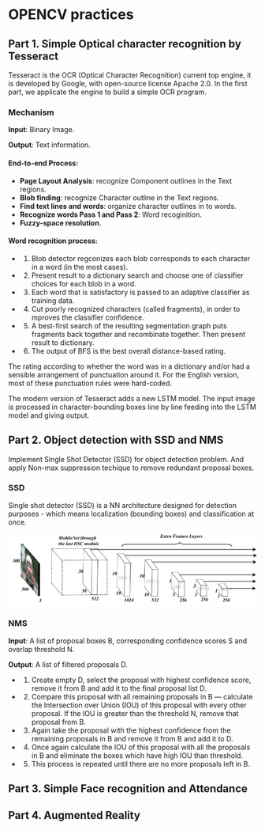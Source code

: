 # OPENCV practices 
## Part 1. Simple Optical character recognition by Tesseract
Tesseract is the OCR (Optical Character Recognition) current top engine, it is developed by Google, with open-source license Apache 2.0. In the first part, we applicate the engine to build a simple OCR program.

### Mechanism
**Input**: Binary Image.

**Output**: Text information.

#### End-to-end Process: 
+ **Page Layout Analysis**: recognize Component outlines in the Text regions.
+ **Blob finding**: recognize Character outline in the Text regions.
+ **Find text lines and words**: organize character outlines in to words.
+ **Recognize words Pass 1 and Pass 2**: Word recoginition.
+ **Fuzzy-space resolution**.

#### Word recognition process:
+ 1. Blob detector regconizes each blob corresponds to each character in a word (in the most cases).
+ 2. Present result to a dictionary search and choose one of classifier choices for each blob in a word.
+ 3. Each word that is satisfactory is passed to an adaptive classifier as training data.
+ 4. Cut poorly recognized characters (called fragments), in order to mproves the classifier confidence. 
+ 5. A best-first search of the resulting segmentation graph puts fragments back together and recombinate together. Then present result to dictionary.
+ 6. The output of BFS is the best overall distance-based rating. 

The rating according to whether the word was in a dictionary and/or had a sensible arrangement of punctuation around it. For the English version, most of these punctuation rules were hard-coded. 


The modern version of Tesseract adds a new LSTM model. The input image is processed in character-bounding boxes line by line feeding into the LSTM model and giving output.


## Part 2. Object detection with SSD and NMS
Implement Single Shot Detector (SSD) for object detection problem. And apply Non-max suppression techique to remove redundant proposal boxes.

### SSD
Single shot detector (SSD) is a NN architecture designed for detection purposes - which means localization (bounding boxes) and classification at once.

<img src="https://github.com/hoangtv2000/opencv_practices/blob/main/images/mobileNet-SSD-network-architecture.png" alt="MobileNet SSD Architecture">


### NMS
**Input**: A list of proposal boxes B, corresponding confidence scores S and overlap threshold N.

**Output**: A list of filtered proposals D.

+ 1. Create empty D, select the proposal with highest confidence score, remove it from B and add it to the final proposal list D. 
+ 2. Compare this proposal with all remaining proposals in B — calculate the Intersection over Union (IOU) of this proposal with every other proposal. If the IOU is greater than the threshold N, remove that proposal from B.
+ 3. Again take the proposal with the highest confidence from the remaining proposals in B and remove it from B and add it to D.
+ 4. Once again calculate the IOU of this proposal with all the proposals in B and eliminate the boxes which have high IOU than threshold.
+ 5. This process is repeated until there are no more proposals left in B.


## Part 3. Simple Face recognition and Attendance
## Part 4. Augmented Reality
